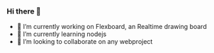 ### Hi there 👋

- 🔭 I’m currently working on Flexboard, an Realtime drawing board
- 🌱 I’m currently learning nodejs
- 👯 I’m looking to collaborate on any webproject

<!--
[![GitHub Streak](https://github-readme-streak-stats.herokuapp.com/?user=shravanjp&theme=dark)](https://git.io/streak-stats)
<img src="https://github-readme-stats.vercel.app/api?username=shravanjp&show_icons=true&theme=ADD_THEME_HERE" width="400"> -->


<!--
**shravanjp/shravanjp** is a ✨ _special_ ✨ repository because its `README.md` (this file) appears on your GitHub profile.

Here are some ideas to get you started:

- 🔭 I’m currently working on ...
- 🌱 I’m currently learning ...
- 👯 I’m looking to collaborate on ...
- 🤔 I’m looking for help with ...
- 💬 Ask me about ...
- 📫 How to reach me: ...
- 😄 Pronouns: ...
- ⚡ Fun fact: ...
-->
